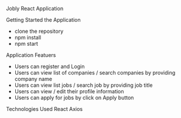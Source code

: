 Jobly React Application

Getting Started the Application

- clone the repository
- npm install
- npm start

Application Featuers

- Users can register and Login
- Users can view list of companies / search companies by providing company name
- Users can view list jobs / search job by providing job title
- Users can view / edit their profile information
- Users can apply for jobs by click on Apply button

Technologies Used
React
Axios
